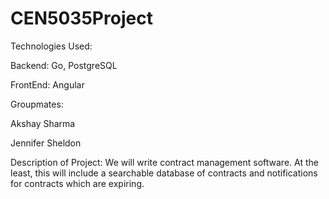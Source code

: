 # CEN5035Project

Technologies Used:

Backend: Go, PostgreSQL

FrontEnd: Angular

Groupmates:

Akshay Sharma

Jennifer Sheldon

Description of Project: We will write contract management software. At the least, this will include a searchable database of contracts and notifications for contracts which are expiring.
